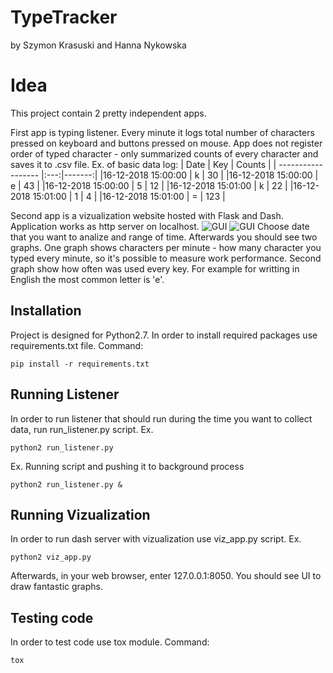 # TypeTracker
by Szymon Krasuski and Hanna Nykowska

# Idea
This project contain 2 pretty independent apps.

First app is typing listener. Every minute it logs total number of characters pressed on keyboard and buttons pressed on mouse.
App does not register order of typed character - only summarized counts of every character and saves it to .csv file.
Ex. of basic data log:
| Date               | Key | Counts |
| ------------------ |:---:|-------:|
|16-12-2018 15:00:00 | k   | 30     |
|16-12-2018 15:00:00 | e   | 43     |
|16-12-2018 15:00:00 | 5   | 12     |
|16-12-2018 15:01:00 | k   | 22     |
|16-12-2018 15:01:00 | 1   | 4      |
|16-12-2018 15:01:00 | =   | 123    |

Second app is a vizualization website hosted with Flask and Dash. 
Application works as http server on localhost.
![GUI](https://github.com/Dysproz/LineFollowerAlpha/blob/master/images/gui1.png)
![GUI](https://github.com/Dysproz/LineFollowerAlpha/blob/master/images/gui2.png)
Choose date that you want to analize and range of time.
Afterwards you should see two graphs.
One graph shows characters per minute - how many character you typed every minute, so it's possible to measure work performance.
Second graph show how often was used every key. For example for writting in English the most common letter is 'e'.


## Installation
Project is designed for Python2.7.
In order to install required packages use requirements.txt file.
Command:
```
pip install -r requirements.txt
```

## Running Listener
In order to run listener that should run during the time you want to collect data,
run run_listener.py script.
Ex.
```
python2 run_listener.py
```
Ex. Running script and pushing it to background process
```
python2 run_listener.py &
```
## Running Vizualization
In order to run dash server with vizualization use
viz_app.py script.
Ex.
```
python2 viz_app.py
```
Afterwards, in your web browser, enter 127.0.0.1:8050.
You should see UI to draw fantastic graphs.

## Testing code
In order to test code use tox module.
Command:
```
tox
```
